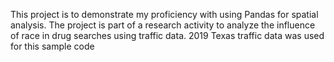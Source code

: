 This project is to demonstrate my proficiency with using Pandas for spatial analysis. The project is part of a research activity to analyze the influence of race in drug searches using traffic data. 
2019 Texas traffic data was used for this sample code
